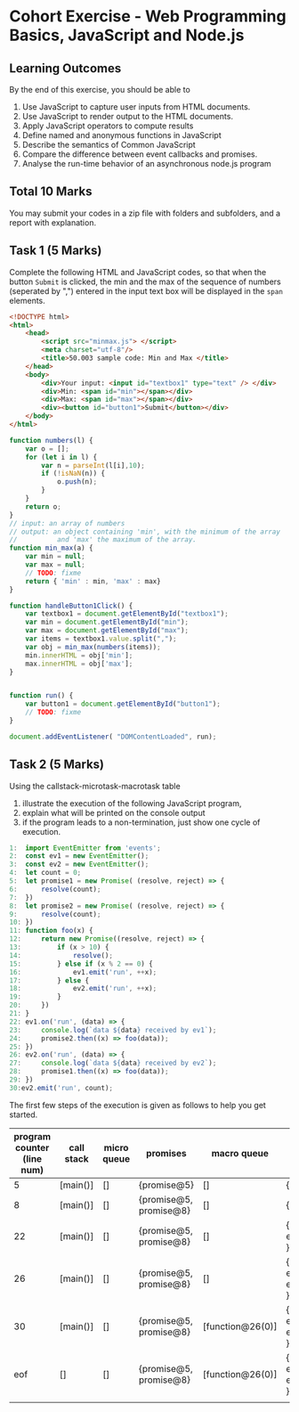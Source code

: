 # Cohort Exercise - Web Programming Basics, JavaScript and Node.js

## Learning Outcomes

By the end of this exercise, you should be able to

1. Use JavaScript to capture user inputs from HTML documents. 
1. Use JavaScript to render output to the HTML documents.
1. Apply JavaScript operators to compute results
1. Define named and anonymous functions in JavaScript 
1. Describe the semantics of Common JavaScript 
1. Compare the difference between event callbacks and promises.
1. Analyse the run-time behavior of an asynchronous node.js program

## Total 10 Marks

You may submit your codes in a zip file with folders and subfolders, and a report with explanation.


## Task 1 (5 Marks)
Complete the following HTML and JavaScript codes, so that when the button `Submit` is clicked, the min and the max of the sequence of numbers (seperated by ",") entered in the input text box will be displayed in the `span` elements.

```html
<!DOCTYPE html>
<html>
    <head>
        <script src="minmax.js"> </script>
        <meta charset="utf-8"/>
        <title>50.003 sample code: Min and Max </title>
    </head>
    <body>
        <div>Your input: <input id="textbox1" type="text" /> </div>
        <div>Min: <span id="min"></span></div>
        <div>Max: <span id="max"></span></div>
        <div><button id="button1">Submit</button></div>
    </body>
</html>
```

```js
function numbers(l) {
    var o = [];
    for (let i in l) {
        var n = parseInt(l[i],10);
        if (!isNaN(n)) {
            o.push(n);
        }
    }
    return o;
}
// input: an array of numbers
// output: an object containing 'min', with the minimum of the array 
//          and 'max' the maximum of the array.
function min_max(a) {
    var min = null;
    var max = null;
    // TODO: fixme
    return { 'min' : min, 'max' : max}
}

function handleButton1Click() {
    var textbox1 = document.getElementById("textbox1");
    var min = document.getElementById("min");
    var max = document.getElementById("max");
    var items = textbox1.value.split(",");
    var obj = min_max(numbers(items));
    min.innerHTML = obj['min'];
    max.innerHTML = obj['max'];
}


function run() {
    var button1 = document.getElementById("button1");
    // TODO: fixme
}

document.addEventListener( "DOMContentLoaded", run);
```
## Task 2 (5 Marks)

Using the callstack-microtask-macrotask table
1. illustrate the execution of the following JavaScript program,
1. explain what will be printed on the console output
1. if the program leads to a non-termination, just show one cycle of execution.

```js
1:  import EventEmitter from 'events';
2:  const ev1 = new EventEmitter();
3:  const ev2 = new EventEmitter();
4:  let count = 0;
5:  let promise1 = new Promise( (resolve, reject) => {
6:      resolve(count);
7:  })
8:  let promise2 = new Promise( (resolve, reject) => {
9:      resolve(count);
10: })
11: function foo(x) {
12:     return new Promise((resolve, reject) => {
13:         if (x > 10) {
14:             resolve();
15:         } else if (x % 2 == 0) {
16:             ev1.emit('run', ++x);
17:         } else {
18:             ev2.emit('run', ++x);
19:         }
20:     })
21: }
22: ev1.on('run', (data) => {
23:     console.log(`data ${data} received by ev1`);
24:     promise2.then((x) => foo(data));
25: })
26: ev2.on('run', (data) => {
27:     console.log(`data ${data} received by ev2`);
28:     promise1.then((x) => foo(data));
29: })
30:ev2.emit('run', count);
```

The first few steps of the execution is given as follows to help you get started.

|program counter (line num)|call stack| micro queue | promises | macro queue | event reg | console output | 
|---|---|---|---|---|---|---|
| 5 | [main()] | [] | {promise@5}  | []  | {}  |  | 
| 8 | [main()] | [] | {promise@5, promise@8}  | []  | {}   |  |
|22 | [main()] | [] | {promise@5, promise@8}  | []  | { ev1.run:function@22 }  |  |
|26 | [main()] | [] | {promise@5, promise@8}  | []  | { ev1.run:function@22, ev2.run:function@26 } |   |
|30 | [main()] | [] | {promise@5, promise@8}  | [function@26(0)]  | { ev1.run:function@22, ev2.run:function@26 } |  |
|eof | [] | [] | {promise@5, promise@8}  | [function@26(0)]  | { ev1.run:function@22, ev2.run:function@26 } |  |
| | | | | | | | 
